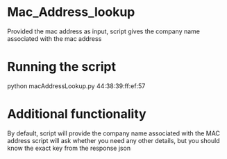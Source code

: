 # Mac_Address_lookup

Provided the mac address as input, script gives the company name associated with the mac address

# Running the script

python macAddressLookup.py 44:38:39:ff:ef:57

# Additional functionality
By default, script will provide the company name associated with the MAC address
script will ask whether you need any other details, but you should know the exact key from the response json 



